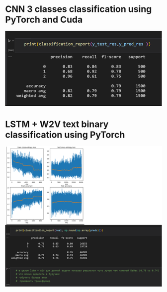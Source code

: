 # CNN 3 classes classification using PyTorch and Cuda
![Screenshot](hw2.png)



# LSTM + W2V text binary classification using PyTorch
![Screenshot](hw3.png)